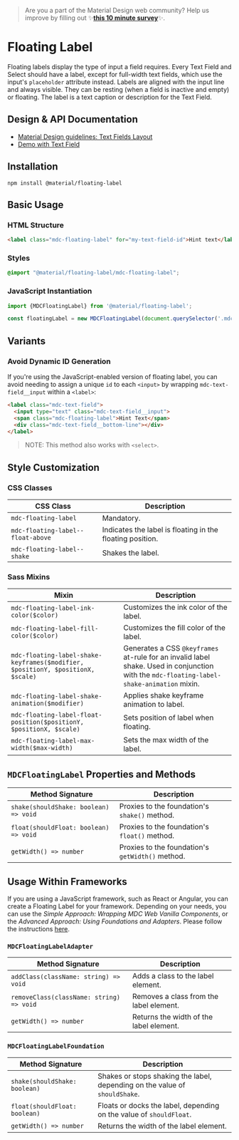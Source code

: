 >  Are you a part of the Material Design web community? Help us improve by filling out ✨<a href='https://bit.ly/materialwebsurvey'>**this 10 minute survey**</a>✨.

<!--docs:
title: "Floating Label"
layout: detail
section: components
excerpt: "An animated text caption for a Text Field or Select."
path: /catalog/input-controls/floating-label/
-->

# Floating Label

Floating labels display the type of input a field requires. Every Text Field and Select should have a label, except for full-width text fields, which use the input's `placeholder` attribute instead. Labels are aligned with the input line and always visible. They can be resting (when a field is inactive and empty) or floating. The label is a text caption or description for the Text Field.

## Design & API Documentation

<ul class="icon-list">
  <li class="icon-list-item icon-list-item--spec">
    <a href="https://material.io/go/design-text-fields#text-fields-layout">Material Design guidelines: Text Fields Layout</a>
  </li>
  <li class="icon-list-item icon-list-item--spec">
    <a href="https://material-components.github.io/material-components-web-catalog/#/component/text-field">Demo with Text Field</a>
  </li>
</ul>

## Installation

```
npm install @material/floating-label
```

## Basic Usage

### HTML Structure

```html
<label class="mdc-floating-label" for="my-text-field-id">Hint text</label>
```

### Styles

```scss
@import "@material/floating-label/mdc-floating-label";
```

### JavaScript Instantiation

```js
import {MDCFloatingLabel} from '@material/floating-label';

const floatingLabel = new MDCFloatingLabel(document.querySelector('.mdc-floating-label'));
```

## Variants

### Avoid Dynamic ID Generation

If you're using the JavaScript-enabled version of floating label, you can avoid needing to assign
a unique `id` to each `<input>` by wrapping `mdc-text-field__input` within a `<label>`:

```html
<label class="mdc-text-field">
  <input type="text" class="mdc-text-field__input">
  <span class="mdc-floating-label">Hint Text</span>
  <div class="mdc-text-field__bottom-line"></div>
</label>
```

> NOTE: This method also works with `<select>`.

## Style Customization

### CSS Classes

CSS Class | Description
--- | ---
`mdc-floating-label` | Mandatory.
`mdc-floating-label--float-above` | Indicates the label is floating in the floating position.
`mdc-floating-label--shake` | Shakes the label.

### Sass Mixins

Mixin | Description
--- | ---
`mdc-floating-label-ink-color($color)` | Customizes the ink color of the label.
`mdc-floating-label-fill-color($color)` | Customizes the fill color of the label.
`mdc-floating-label-shake-keyframes($modifier, $positionY, $positionX, $scale)` | Generates a CSS `@keyframes` at-rule for an invalid label shake. Used in conjunction with the `mdc-floating-label-shake-animation` mixin.
`mdc-floating-label-shake-animation($modifier)` | Applies shake keyframe animation to label.
`mdc-floating-label-float-position($positionY, $positionX, $scale)` | Sets position of label when floating.
`mdc-floating-label-max-width($max-width)` | Sets the max width of the label.

## `MDCFloatingLabel` Properties and Methods

Method Signature | Description
--- | ---
`shake(shouldShake: boolean) => void` | Proxies to the foundation's `shake()` method.
`float(shouldFloat: boolean) => void` | Proxies to the foundation's `float()` method.
`getWidth() => number` | Proxies to the foundation's `getWidth()` method.

## Usage Within Frameworks

If you are using a JavaScript framework, such as React or Angular, you can create a Floating Label for your framework. Depending on your needs, you can use the _Simple Approach: Wrapping MDC Web Vanilla Components_, or the _Advanced Approach: Using Foundations and Adapters_. Please follow the instructions [here](../../docs/integrating-into-frameworks.md).

### `MDCFloatingLabelAdapter`

Method Signature | Description
--- | ---
`addClass(className: string) => void` | Adds a class to the label element.
`removeClass(className: string) => void` | Removes a class from the label element.
`getWidth() => number` | Returns the width of the label element.

### `MDCFloatingLabelFoundation`

Method Signature | Description
--- | ---
`shake(shouldShake: boolean)` | Shakes or stops shaking the label, depending on the value of `shouldShake`.
`float(shouldFloat: boolean)` | Floats or docks the label, depending on the value of `shouldFloat`.
`getWidth() => number` | Returns the width of the label element.

